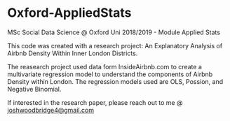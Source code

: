# Oxford-AppliedStats

MSc Social Data Science @ Oxford Uni 2018/2019 - Module Applied Stats

This code was created with a research project: An Explanatory Analysis of Airbnb Density Within Inner London Districts.

The reasearch project used data form InsideAirbnb.com to create a multivariate regression model to understand the components of Airbnb Density within London. The regression models used are OLS, Possion, and Negative Binomial. 

If interested in the research paper, please reach out to me @ joshwoodbridge4@gmail.com

